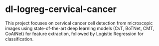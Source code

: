 # dl-logreg-cervical-cancer
This project focuses on cervical cancer cell detection from microscopic images using state-of-the-art deep learning models (CvT, BoTNet, CMT, CoAtNet) for feature extraction, followed by Logistic Regression for classification.
